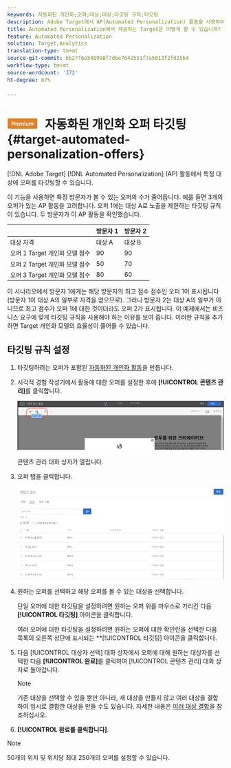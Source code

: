 ```yaml
---
keywords: 자동화된 개인화;오퍼;대상;대상;타깃팅 규칙;타깃팅
description: Adobe Target에서 AP(Automated Personalization) 활동을 사용하여 특정 대상자에게 개별 오퍼를 타깃팅하는 방법을 알아봅니다.
title: Automated Personalization에서 제공하는 Target은 어떻게 할 수 있습니까?
feature: Automated Personalization
solution: Target,Analytics
translation-type: tm+mt
source-git-commit: bb27f6e540998f7dbe7642551f7a5013f2fd25b4
workflow-type: tm+mt
source-wordcount: '372'
ht-degree: 87%

---
```



# ![PREMIUM](/help/assets/premium.png) 자동화된 개인화 오퍼 타깃팅{#target-automated-personalization-offers}

[!DNL Adobe Target] [!DNL Automated Personalization] (AP) 활동에서 특정 대상에 오퍼를 타깃팅할 수 있습니다.

이 기능을 사용하면 특정 방문자가 볼 수 있는 오퍼의 수가 줄어듭니다. 예를 들면 3개의 오퍼가 있는 AP 활동을 고려합니다. 오퍼 1에는 대상 A로 노출을 제한하는 타깃팅 규칙이 있습니다. 두 방문자가 이 AP 활동을 확인했습니다.

|  | 방문자 1 | 방문자 2 |
|--- |--- |--- |
| 대상 자격 | 대상 A | 대상 B |
| 오퍼 1 Target 개인화 모델 점수 | 90 | 90 |
| 오퍼 2 Target 개인화 모델 점수 | 50 | 70 |
| 오퍼 3 Target 개인화 모델 점수 | 80 | 60 |

이 시나리오에서 방문자 1에게는 해당 방문자의 최고 점수 점수인 오퍼 1이 표시됩니다(방문자 1이 대상 A의 일부로 자격을 얻으므로). 그러나 방문자 2는 대상 A의 일부가 아니므로 최고 점수가 오퍼 1에 대한 것이더라도 오퍼 2가 표시됩니다. 이 예제에서는 비즈니스 요구에 맞게 타깃팅 규칙을 사용해야 하는 이유를 보여 줍니다. 이러한 규칙을 추가하면 Target 개인화 모델의 효율성이 줄어들 수 있습니다.

## 타깃팅 규칙 설정

1. 타깃팅하려는 오퍼가 포함된 [자동화된 개인화 활동](/help/c-activities/t-automated-personalization/create-ap-activity.md)을 만듭니다.
1. 시각적 경험 작성기에서 활동에 대한 오퍼를 설정한 후에 **[!UICONTROL 콘텐츠 관리]**&#x200B;를 클릭합니다.

   ![콘텐츠 관리](/help/c-activities/t-automated-personalization/assets/manage-content.png)

   콘텐츠 관리 대화 상자가 열립니다.

1. 오퍼 탭을 클릭합니다.

   ![오퍼 페이지](/help/c-activities/t-automated-personalization/assets/manage-content-offers.png)

1. 원하는 오퍼를 선택하고 해당 오퍼를 볼 수 있는 대상을 선택합니다.

   단일 오퍼에 대한 타깃팅을 설정하려면 원하는 오퍼 위를 마우스로 가리킨 다음 **[!UICONTROL 타깃팅]** 아이콘을 클릭합니다.

   여러 오퍼에 대한 타깃팅을 설정하려면 원하는 오퍼에 대한 확인란을 선택한 다음 목록의 오른쪽 상단에 표시되는 **[!UICONTROL 타깃팅] 아이콘을 클릭합니다.

1. 다음 [!UICONTROL 대상자 선택] 대화 상자에서 오퍼에 대해 원하는 대상자를 선택한 다음 **[!UICONTROL 완료]**&#x200B;를 클릭하여 [!UICONTROL 콘텐츠 관리] 대화 상자로 돌아갑니다.

   >[!NOTE]
   >
   >기존 대상을 선택할 수 있을 뿐만 아니라, 새 대상을 만들지 않고 여러 대상을 결합하여 임시로 결합한 대상을 만들 수도 있습니다. 자세한 내용은 [여러 대상 결합](/help/c-target/combining-multiple-audiences.md#concept_A7386F1EA4394BD2AB72399C225981E5)을 참조하십시오.

1. **[!UICONTROL 완료를 클릭합니다]**.

>[!NOTE]
>
>50개의 위치 및 위치당 최대 250개의 오퍼를 설정할 수 있습니다.
